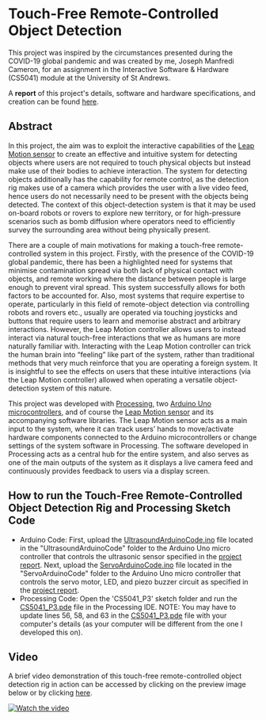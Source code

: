 # Touch-Free Remote-Controlled Object Detection

This project was inspired by the circumstances presented during the COVID-19 global pandemic and was created by me, Joseph Manfredi Cameron, for an assignment in the Interactive Software & Hardware (CS5041) module at the University of St Andrews.

A **report** of this project's details, software and hardware specifications, and creation can be found [here](Report/CS5041-P3-Report.pdf).

## Abstract

In this project, the aim was to exploit the interactive capabilities of the [Leap Motion sensor](https://www.ultraleap.com/product/leap-motion-controller/) to create an effective and intuitive system for detecting objects where users are not required to touch physical objects but instead make use of their bodies to achieve interaction.
The system for detecting objects additionally has the capability for remote control, as the detection rig makes use of a camera which provides the user with a live video feed, hence users do not necessarily need to be present with the objects being detected.
The context of this object-detection system is that it may be used on-board robots or rovers to explore new territory, or for high-pressure scenarios such as bomb diffusion where operators need to efficiently survey the surrounding area without being physically present.

There are a couple of main motivations for making a touch-free remote-controlled system in this project.
Firstly, with the presence of the COVID-19 global pandemic, there has been a highlighted need for systems that minimise contamination spread via both lack of physical contact with objects, and remote working where the distance between people is large enough to prevent viral spread.
This system successfully allows for both factors to be accounted for.
Also, most systems that require expertise to operate, particularly in this field of remote-object detection via controlling robots and rovers etc., usually are operated via touching joysticks and buttons that require users to learn and memorise abstract and arbitrary interactions.
However, the Leap Motion controller allows users to instead interact via natural touch-free interactions that we as humans are more naturally familiar with.
Interacting with the Leap Motion controller can trick the human brain into “feeling” like part of the system, rather than traditional methods that very much reinforce that you are operating a foreign system.
It is insightful to see the effects on users that these intuitive interactions (via the Leap Motion controller) allowed when operating a versatile object- detection system of this nature.

This project was developed with [Processing](https://processing.org), two [Arduino Uno microcontrollers](https://www.arduino.cc), and of course the [Leap Motion sensor](https://www.ultraleap.com/product/leap-motion-controller/) and its accompanying software libraries.
The Leap Motion sensor acts as a main input to the system, where it can track users’ hands to move/activate hardware components connected to the Arduino microcontrollers or change settings of the system software in Processing.
The software developed in Processing acts as a central hub for the entire system, and also serves as one of the main outputs of the system as it displays a live camera feed and continuously provides feedback to users via a display screen.

## How to run the Touch-Free Remote-Controlled Object Detection Rig and Processing Sketch Code
* Arduino Code:
First, upload the [UltrasoundArduinoCode.ino](UltrasoundArduinoCode/UltrasoundArduinoCode.ino) file located in the "UltrasoundArduinoCode" folder to the Arduino Uno micro controller that controls the ultrasonic sensor specified in the [project report](Report/CS5041-P3-Report.pdf).
Next, upload the [ServoArduinoCode.ino](ServoArduinoCode/ServoArduinoCode.ino) file located in the "ServoArduinoCode" folder to the Arduino Uno micro controller that controls the servo motor, LED, and piezo buzzer circuit as specified in the [project report](Report/CS5041-P3-Report.pdf).
* Processing Code:
Open the 'CS5041_P3' sketch folder and run the [CS5041_P3.pde](CS5041_P3/CS5041_P3.pde) file in the Processing IDE.
NOTE: You may have to update lines 56, 58, and 63 in the [CS5041_P3.pde](CS5041_P3/CS5041_P3.pde) file with your computer's details (as your computer will be different from the one I developed this on).

## Video
A brief video demonstration of this touch-free remote-controlled object detection rig in action can be accessed by clicking on the preview image below or by clicking [here](https://youtu.be/TFleQi-fThE).

[![Watch the video](https://img.youtube.com/vi/TFleQi-fThE/hqdefault.jpg)](https://youtu.be/TFleQi-fThE)
